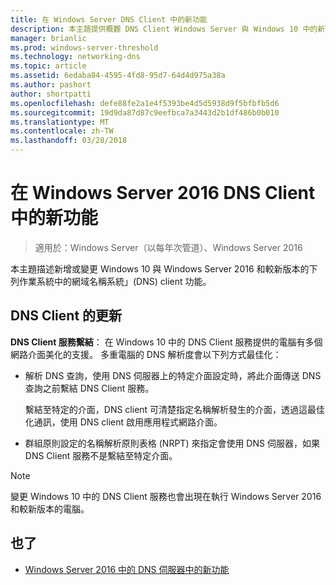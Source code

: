 ```yaml
---
title: 在 Windows Server DNS Client 中的新功能
description: 本主題提供概觀 DNS Client Windows Server 與 Windows 10 中的新功能
manager: brianlic
ms.prod: windows-server-threshold
ms.technology: networking-dns
ms.topic: article
ms.assetid: 6edaba84-4595-4fd8-95d7-64d4d975a38a
ms.author: pashort
author: shortpatti
ms.openlocfilehash: defe88fe2a1e4f5393be4d5d5938d9f5bfbfb5d6
ms.sourcegitcommit: 19d9da87d87c9eefbca7a3443d2b1df486b0b010
ms.translationtype: MT
ms.contentlocale: zh-TW
ms.lasthandoff: 03/28/2018
---
```

# <a name="whats-new-in-dns-client-in-windows-server-2016"></a>在 Windows Server 2016 DNS Client 中的新功能

>適用於：Windows Server（以每年次管道）、Windows Server 2016

本主題描述新增或變更 Windows 10 與 Windows Server 2016 和較新版本的下列作業系統中的網域名稱系統」(DNS) client 功能。
  
## <a name="updates-to-dns-client"></a>DNS Client 的更新

**DNS Client 服務繫結**： 在 Windows 10 中的 DNS Client 服務提供的電腦有多個網路介面美化的支援。 多重電腦的 DNS 解析度會以下列方式最佳化：  
  
-   解析 DNS 查詢，使用 DNS 伺服器上的特定介面設定時，將此介面傳送 DNS 查詢之前繫結 DNS Client 服務。  
  
    繫結至特定的介面，DNS client 可清楚指定名稱解析發生的介面，透過這最佳化通訊，使用 DNS client 啟用應用程式網路介面。  
  
-   群組原則設定的名稱解析原則表格 (NRPT) 來指定會使用 DNS 伺服器，如果 DNS Client 服務不是繫結至特定介面。  
  
> [!NOTE]  
> 變更 Windows 10 中的 DNS Client 服務也會出現在執行 Windows Server 2016 和較新版本的電腦。  
  
## <a name="see-also"></a>也了  
  
-   [Windows Server 2016 中的 DNS 伺服器中的新功能](What-s-New-in-DNS-Server.md)  
  

